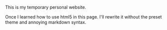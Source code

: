 This is my temporary personal website. 

Once I learned how to use html5 in this page. I'll rewrite it without the preset theme and annoying markdown syntax.
